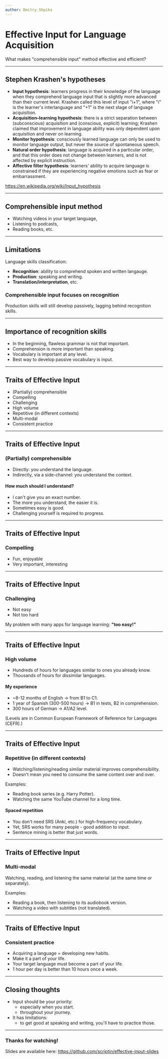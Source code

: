 ```yaml
---
author: Dmitry Shpika
---
```


# Effective Input for Language Acquisition

What makes "comprehensible input" method effective and efficient?

---

## Stephen Krashen's hypotheses

- **Input hypothesis**: learners progress in their knowledge of the language when they comprehend language input that is slightly more advanced than their current level. Krashen called this level of input "i+1", where "i" is the learner's interlanguage and "+1" is the next stage of language acquisition.
- **Acquisition–learning hypothesis**: there is a strict separation between (subconscious) acquisition and (conscious, explicit) learning; Krashen claimed that improvement in language ability was only dependent upon acquisition and never on learning.
- **Monitor hypothesis**: consciously learned language can only be used to monitor language output, but never the source of spontaneous speech.
- **Natural order hypothesis**: language is acquired in a particular order, and that this order does not change between learners, and is not affected by explicit instruction.
- **Affective filter hypothesis**: learners' ability to acquire language is constrained if they are experiencing negative emotions such as fear or embarrassment.

<https://en.wikipedia.org/wiki/Input_hypothesis>

---

## Comprehensible input method

- Watching videos in your target language,
- Listening to podcasts,
- Reading books, etc.

---

## Limitations

Language skills classification:

- **Recognition**: ability to comprehend spoken and written langauge.
- **Production**: speaking and writing.
- **Translation/interpretation**, etc.

### Comprehensible input focuses on recognition

Production skills will still develop passively, lagging behind recognition skills.

---

## Importance of recognition skills

- In the beginning, flawless grammar is not that important.
- Comprehension is more important than speaking.
- Vocabulary is important at any level.
- Best way to develop passive vocabulary is input.

---

## Traits of Effective Input

- (Partially) comprehensible
- Compelling
- Challenging
- High volume
- Repetitive (in different contexts)
- Multi-modal
- Consistent practice

---

## Traits of Effective Input

### (Partially) comprehensible

- Directly: you understand the language.
- Indirectly, via a side-channel: you understand the context.

#### How much should I understand?

- I can't give you an exact number.
- The more you understand, the easier it is.
- Sometimes easy is good.
- Challenging yourself is required to progress.

---

## Traits of Effective Input

### Compelling

- Fun, enjoyable
- Very important, interesting

---

## Traits of Effective Input

### Challenging

- Not easy
- Not too hard

My problem with many apps for language learning: **"too easy!"**

---

## Traits of Effective Input

### High volume

- Hundreds of hours for languages similar to ones you already know.
- Thousands of hours for dissimilar languages.

#### My experience

- ~8-12 months of English -> from B1 to C1.
- 1 year of Spanish (300-500 hours) -> B1 in tests, B2 in comprehension.
- 300 hours of German -> A1/A2 level.

(Levels are in Common European Framework of Reference for Languages (CEFR).)

---

## Traits of Effective Input

### Repetitive (in different contexts)

- Watching/listening/reading similar material improves comprehensibility.
- Doesn't mean you need to consume the same content over and over.

Examples:

- Reading book series (e.g. Harry Potter).
- Watching the same YouTube channel for a long time.

#### Spaced repetition

- You don't need SRS (Anki, etc.) for high-frequency vocabulary.
- Yet, SRS works for many people - good addition to input.
- Sentence mining is better that just words.

---

## Traits of Effective Input

### Multi-modal

Watching, reading, and listening the same material (at the same time or separately).

Examples:

- Reading a book, then listening to its audiobook version.
- Watching a video with subtitles (not translated).

---

## Traits of Effective Input

### Consistent practice

- Acquiring a language = developing new habits.
- Make it a part of your life.
- Your target language must become a part of your life.
- 1 hour per day is better than 10 hours once a week.

---

## Closing thoughts

- Input should be your priority:
  - especially when you start.
  - throughout your journey.
- It has limitations:
  - to get good at speaking and writing, you'll have to practice those.

---

### Thanks for watching!

Slides are available here: <https://github.com/scriptin/effective-input-slides>
